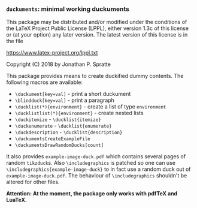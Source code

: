 ### `duckuments`: minimal working duckuments ###


This package may be distributed and/or modified under the conditions of the
LaTeX Project Public License (LPPL), either version 1.3c of this license or (at
your option) any later version.  The latest version of this license is in the
file

   https://www.latex-project.org/lppl.txt

Copyright (C) 2018 by Jonathan P. Spratte

This package provides means to create duckified dummy contents. The following
macros are available:

 - `\duckument[key=val]` - print a short duckument
 - `\blindduck[key=val]` - print a paragraph
 - `\ducklist(*){environment}` - create a list of type `environment`
 - `\ducklistlist(*){environment}` - create nested lists
 - `\duckitemize` - `\ducklist{itemize}`
 - `\duckenumerate` - `\ducklist{enumerate}`
 - `\duckdescription` - `\ducklist{description}`
 - `\duckumentsCreateExampleFile`
 - `\duckumentsDrawRandomDucks[count]`

It also provides `example-image-duck.pdf` which contains several pages of random
`tikzduck`s. Also `\includegraphics` is patched so one can use
`\includegraphics{example-image-duck}` to in fact use a random duck out of
`example-image-duck.pdf`. The behaviour of `\includegraphics` shouldn't be
altered for other files.

**Attention:  At the moment, the package only works with pdfTeX and LuaTeX.**
